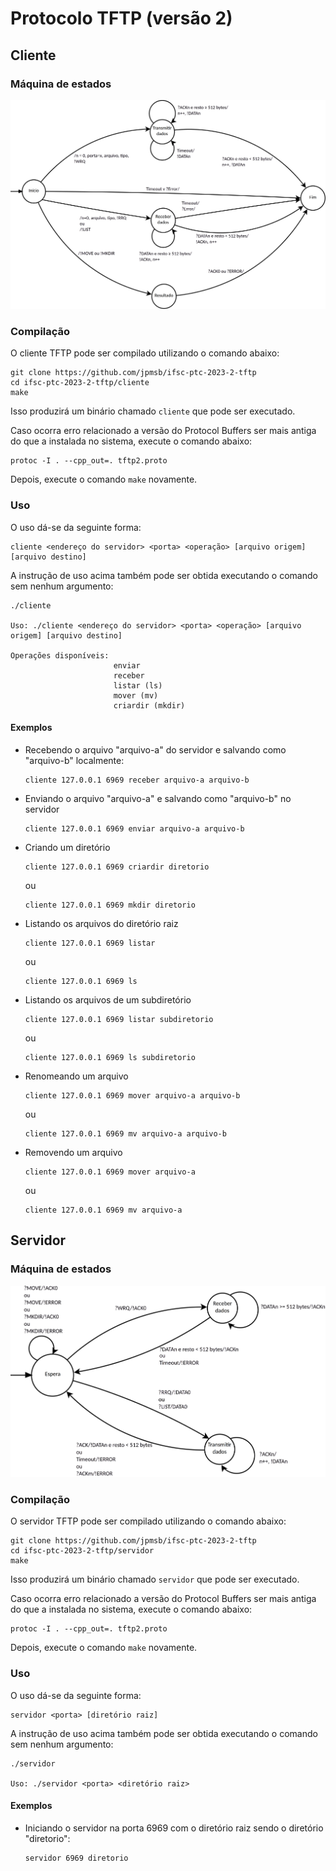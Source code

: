 # Protocolo TFTP (versão 2)

## Cliente
### Máquina de estados

![Máquina de estados finita comunicante do cliente TFTP](imagens/maquinas-de-estado/cliente.png)

### Compilação

O cliente TFTP pode ser compilado utilizando o comando abaixo:

```
git clone https://github.com/jpmsb/ifsc-ptc-2023-2-tftp
cd ifsc-ptc-2023-2-tftp/cliente
make
```

Isso produzirá um binário chamado `cliente` que pode ser executado.

Caso ocorra erro relacionado a versão do Protocol Buffers ser mais antiga do que a instalada no sistema, execute o comando abaixo:

```
protoc -I . --cpp_out=. tftp2.proto
```

Depois, execute o comando `make` novamente.

### Uso

O uso dá-se da seguinte forma:

```
cliente <endereço do servidor> <porta> <operação> [arquivo origem] [arquivo destino]
```

A instrução de uso acima também pode ser obtida executando o comando sem nenhum argumento:

```
./cliente

Uso: ./cliente <endereço do servidor> <porta> <operação> [arquivo origem] [arquivo destino]

Operações disponíveis:
                       enviar
                       receber
                       listar (ls)
                       mover (mv)
                       criardir (mkdir)
```

#### Exemplos

 - Recebendo o arquivo "arquivo-a" do servidor e salvando como "arquivo-b" localmente:

    ```
    cliente 127.0.0.1 6969 receber arquivo-a arquivo-b
    ```

 - Enviando o arquivo "arquivo-a" e salvando como "arquivo-b" no servidor

    ```
    cliente 127.0.0.1 6969 enviar arquivo-a arquivo-b
    ```

- Criando um diretório

    ```
    cliente 127.0.0.1 6969 criardir diretorio
    ```

    ou

    ```
    cliente 127.0.0.1 6969 mkdir diretorio
    ```

- Listando os arquivos do diretório raiz

    ```
    cliente 127.0.0.1 6969 listar
    ```
    ou

    ```
    cliente 127.0.0.1 6969 ls
    ```

- Listando os arquivos de um subdiretório

    ```
    cliente 127.0.0.1 6969 listar subdiretorio
    ```
    ou

    ```
    cliente 127.0.0.1 6969 ls subdiretorio
    ```

- Renomeando um arquivo

    ```
    cliente 127.0.0.1 6969 mover arquivo-a arquivo-b
    ```
    ou

    ```
    cliente 127.0.0.1 6969 mv arquivo-a arquivo-b
    ```

- Removendo um arquivo

    ```
    cliente 127.0.0.1 6969 mover arquivo-a
    ```
    ou

    ```
    cliente 127.0.0.1 6969 mv arquivo-a
    ```

## Servidor

### Máquina de estados

![Máquina de estados finita comunicante do servidor TFTP](imagens/maquinas-de-estado/servidor.png)

### Compilação

O servidor TFTP pode ser compilado utilizando o comando abaixo:

```
git clone https://github.com/jpmsb/ifsc-ptc-2023-2-tftp
cd ifsc-ptc-2023-2-tftp/servidor
make
```

Isso produzirá um binário chamado `servidor` que pode ser executado.

Caso ocorra erro relacionado a versão do Protocol Buffers ser mais antiga do que a instalada no sistema, execute o comando abaixo:

```
protoc -I . --cpp_out=. tftp2.proto
```

Depois, execute o comando `make` novamente.

### Uso

O uso dá-se da seguinte forma:

```
servidor <porta> [diretório raiz]
```

A instrução de uso acima também pode ser obtida executando o comando sem nenhum argumento:

```
./servidor

Uso: ./servidor <porta> <diretório raiz>
```

#### Exemplos

 - Iniciando o servidor na porta 6969 com o diretório raiz sendo o diretório "diretorio":

    ```
    servidor 6969 diretorio
    ```